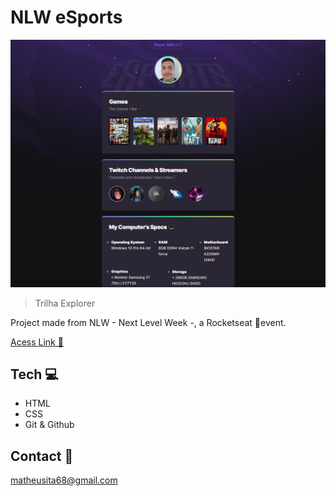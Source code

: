 # NLW eSports

![preview](./.github/preview.png)

> Trilha Explorer

Project made from NLW - Next Level Week -, a Rocketseat 🚀event.

[Acess Link 🔗](https://mth1221.github.io/Nlw-Sports/)

## Tech 💻

- HTML
- CSS
- Git & Github

## Contact 📱

matheusita68@gmail.com
